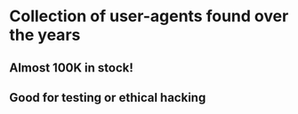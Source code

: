 # Collection of user-agents found over the years
## Almost 100K in stock!
## Good for testing or ethical hacking